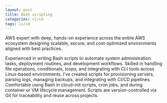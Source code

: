 ```yaml
---
layout: post
title: Bash scripting
categories: ci/cd
tags: ci/cd
---
```


AWS expert with deep, hands-on experience across the entire AWS ecosystem designing scalable, secure, and cost-optimized environments aligned with best practices.

<!--more-->

Experienced in writing Bash scripts to automate system administration tasks, deployment routines, and development workflows. Skilled in handling file operations, conditionals, loops, and integrating with CLI tools across Linux-based environments. I’ve created scripts for provisioning servers, parsing logs, managing backups, and integrating with CI/CD pipelines. Comfortable using Bash in cloud-init scripts, cron jobs, and during container or VM lifecycle management. Scripts are version-controlled via Git for traceability and reuse across projects.
